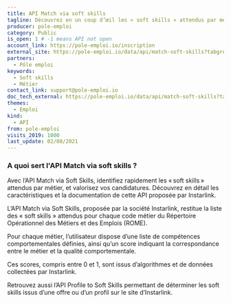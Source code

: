 ```yaml
---
title: API Match via soft skills
tagline: Découvrez en un coup d’œil les « soft skills » attendus par métier, et valorisez vos candidatures. Une API proposée par Instarlink.
producer: pole-emploi
category: Public
is_open: 1 # -1 means API not open
account_link: https://pole-emploi.io/inscription
external_site: https://pole-emploi.io/data/api/match-soft-skills?tabgroup-api=documentation&doc-section=api-doc-section-caracteristiques
partners:
  - Pôle emploi
keywords:
  - Soft skills
  - Métier
contact_link: support@pole-emploi.io
doc_tech_external: https://pole-emploi.io/data/api/match-soft-skills?tabgroup-api=documentation&doc-section=api-doc-section-caracteristiques
themes:
  - Emploi
kind:
  - API
from: pole-emploi
visits_2019: 1000
last_update: 02/08/2021
---
```


### A quoi sert l'API Match via soft skills ?

Avec l’API Match via Soft Skills, identifiez rapidement les « soft skills » attendus par métier, et valorisez vos candidatures. Découvrez en détail les caractéristiques et la documentation de cette API proposée par Instarlink.

L’API Match via Soft Skills, proposée par la société Instarlink, restitue la liste des « soft skills » attendus pour chaque code métier du Répertoire Opérationnel des Métiers et des Emplois (ROME).

Pour chaque métier, l’utilisateur dispose d’une liste de compétences comportementales définies, ainsi qu’un score indiquant la correspondance entre le métier et la qualité comportementale.

Ces scores, compris entre 0 et 1, sont issus d’algorithmes et de données collectées par Instarlink.

Retrouvez aussi l’API Profile to Soft Skills permettant de déterminer les soft skills issus d’une offre ou d’un profil sur le site d’Instarlink.

